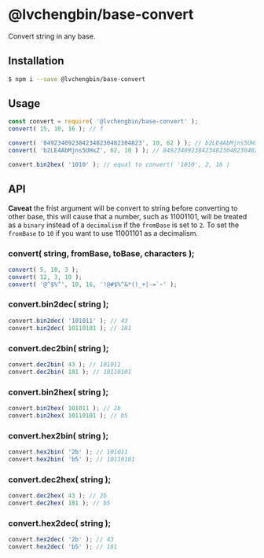 # @lvchengbin/base-convert

Convert string in any base.

## Installation

```sh
$ npm i --save @lvchengbin/base-convert
```

## Usage

```js
const convert = require( '@lvchengbin/base-convert' );
convert( 15, 10, 16 ); // f

convert( '8492340923842348230482304823', 10, 62 ) ); // b2LE4AbMjns5UHxZ
convert( 'b2LE4AbMjns5UHxZ', 62, 10 ) ); // 8492340923842348230482304823

convert.bin2hex( '1010' ); // equal to convert( '1010', 2, 16 )
```

## API

**Caveat** the frist argument will be convert to string before converting to other base, this will cause that a number, such as 11001101, will be treated as a `binary` instead of a `decimalism` if the `fromBase` is set to `2`. To set the `fromBase` to `10` if you want to use 11001101 as a decimalism.

### convert( string, fromBase, toBase, characters );

```js
convert( 5, 10, 3 );
convert( 12, 3, 10 );
convert( '@^$%^', 10, 16, '!@#$%^&*()_+|-=`~' );
```

### convert.bin2dec( string );

```js
convert.bin2dec( '101011' ); // 43
convert.bin2dec( 10110101 ); // 181
```

### convert.dec2bin( string );

```js
convert.dec2bin( 43 ); // 101011
convert.dec2bin( 181 ); // 10110101
```

### convert.bin2hex( string );

```js
convert.bin2hex( 101011 ); // 2b
convert.bin2hex( 10110101 ); // b5
```

### convert.hex2bin( string );

```js
convert.hex2bin( '2b' ); // 101011
convert.hex2bin( 'b5' ); // 10110101
```

### convert.dec2hex( string );

```js
convert.dec2hex( 43 ); // 2b
convert.dec2hex( 181 ); // b5
```

### convert.hex2dec( string );

```js
convert.hex2dec( '2b' ); // 43
convert.hex2dec( 'b5' ); // 181
```
